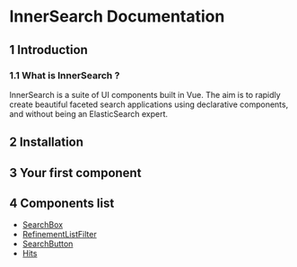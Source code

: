 # InnerSearch Documentation

## 1 Introduction
### 1.1 What is InnerSearch ?
InnerSearch is a suite of UI components built in Vue. The aim is to rapidly create beautiful faceted search applications using declarative components, and without being an ElasticSearch expert.



## 2 Installation

## 3 Your first component

## 4 Components list
- [SearchBox](/components/seachbox.md)
- [RefinementListFilter](/components/refinementListFilter.md)
- [SearchButton](/components/searchButton.md)
- [Hits](/components/hits.md)







